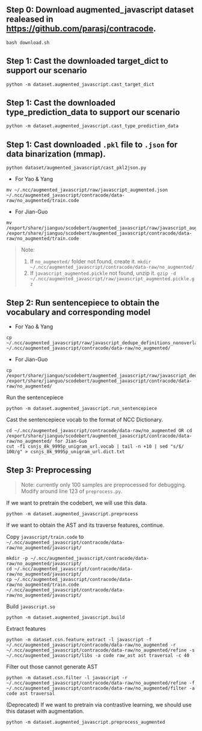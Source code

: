
## Step 0: Download augmented_javascript dataset realeased in https://github.com/parasj/contracode. 
```
bash download.sh 
```

## Step 1: Cast the downloaded target_dict to support our scenario
```
python -m dataset.augmented_javascript.cast_target_dict 
```

## Step 1: Cast the downloaded type_prediction_data to support our scenario
```
python -m dataset.augmented_javascript.cast_type_prediction_data
```

## Step 1: Cast downloaded `.pkl` file to `.json` for data binarization (mmap).
```
python dataset/augmented_javascript/cast_pkl2json.py
```
- For Yao & Yang
```
mv ~/.ncc/augmented_javascript/raw/javascript_augmented.json ~/.ncc/augmented_javascript/contracode/data-raw/no_augmented/train.code
```
- For Jian-Guo
```
mv /export/share/jianguo/scodebert/augmented_javascript/raw/javascript_augmented.json /export/share/jianguo/scodebert/augmented_javascript/contracode/data-raw/no_augmented/train.code
```
> Note: 
>1. If `no_augmented/` folder not found, create it. 
>```mkdir ~/.ncc/augmented_javascript/contracode/data-raw/no_augmented/```
> 2. If `javascript_augmented.pickle` not found, unzip it.
>```gzip -d ~/.ncc/augmented_javascript/raw/javascript_augmented.pickle.gz```

## Step 2: Run sentencepiece to obtain the vocabulary and corresponding model

- For Yao & Yang
```
cp ~/.ncc/augmented_javascript/raw/javascript_dedupe_definitions_nonoverlap_v2_train.jsonl ~/.ncc/augmented_javascript/contracode/data-raw/no_augmented/
```
- For Jian-Guo
```
cp /export/share/jianguo/scodebert/augmented_javascript/raw/javascript_dedupe_definitions_nonoverlap_v2_train.jsonl /export/share/jianguo/scodebert/augmented_javascript/contracode/data-raw/no_augmented/
```
Run the sentencepiece
```
python -m dataset.augmented_javascript.run_sentencepiece
```
Cast the sentencepiece vocab to the format of NCC Dictionary.
```
cd ~/.ncc/augmented_javascript/contracode/data-raw/no_augmented OR cd /export/share/jianguo/scodebert/augmented_javascript/contracode/data-raw/no_augmented/ for Jian-Guo
cut -f1 csnjs_8k_9995p_unigram_url.vocab | tail -n +10 | sed "s/$/ 100/g" > csnjs_8k_9995p_unigram_url.dict.txt
```


## Step 3: Preprocessing
> Note: currently only 100 samples are preprocessed for debugging. Modify around line 123 of ```preprocess.py```.

If we want to pretrain the codebert, we will use this data.
```
python -m dataset.augmented_javascript.preprocess
```

If we want to obtain the AST and its traverse features, continue.

Copy `javascript/train.code` to `~/.ncc/augmented_javascript/contracode/data-raw/no_augmented/javascript/`
```
mkdir -p ~/.ncc/augmented_javascript/contracode/data-raw/no_augmented/javascript/
cd ~/.ncc/augmented_javascript/contracode/data-raw/no_augmented/javascript/
cp ~/.ncc/augmented_javascript/contracode/data-raw/no_augmented/train.code ~/.ncc/augmented_javascript/contracode/data-raw/no_augmented/javascript/
```

Build `javascript.so`
```
python -m dataset.augmented_javascript.build
```

Extract features
```
python -m dataset.csn.feature_extract -l javascript -f ~/.ncc/augmented_javascript/contracode/data-raw/no_augmented -r ~/.ncc/augmented_javascript/contracode/data-raw/no_augmented/refine -s ~/.ncc/augmented_javascript/libs -a code raw_ast ast traversal -c 40
```

Filter out those cannot generate AST
```
python -m dataset.csn.filter -l javascript -r ~/.ncc/augmented_javascript/contracode/data-raw/no_augmented/refine -f ~/.ncc/augmented_javascript/contracode/data-raw/no_augmented/filter -a code ast traversal
```
(Deprecated) If we want to pretrain via contrastive learning, we should use this dataset with augmentation.
```
python -m dataset.augmented_javascript.preprocess_augmented
```
